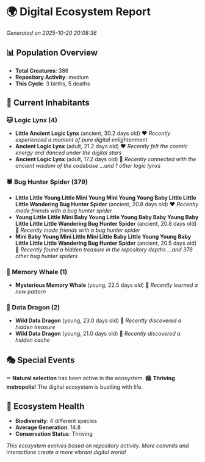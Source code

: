 # 🌍 Digital Ecosystem Report
*Generated on 2025-10-20 20:08:36*

## 📊 Population Overview
- **Total Creatures**: 386
- **Repository Activity**: medium
- **This Cycle**: 3 births, 5 deaths

## 👥 Current Inhabitants

### 🐱 Logic Lynx (4)
- **Little Ancient Logic Lynx** (ancient, 30.2 days old) ❤️
  *Recently experienced a moment of pure digital enlightenment*
- **Ancient Logic Lynx** (adult, 21.2 days old) ❤️
  *Recently felt the cosmic energy and danced under the digital stars*
- **Ancient Logic Lynx** (adult, 17.2 days old) 💚
  *Recently connected with the ancient wisdom of the codebase*
  *...and 1 other logic lynxs*

### 🕷️ Bug Hunter Spider (379)
- **Little Little Young Little Mini Young Mini Young Young Baby Little Little Little Wandering Bug Hunter Spider** (ancient, 20.8 days old) ❤️
  *Recently made friends with a bug hunter spider*
- **Young Little Little Mini Baby Young Little Young Baby Baby Young Baby Little Little Little Wandering Bug Hunter Spider** (ancient, 20.8 days old) 💛
  *Recently made friends with a bug hunter spider*
- **Mini Baby Young Mini Little Mini Little Baby Little Young Young Baby Little Little Little Wandering Bug Hunter Spider** (ancient, 20.5 days old) 💛
  *Recently found a hidden treasure in the repository depths*
  *...and 376 other bug hunter spiders*

### 🐋 Memory Whale (1)
- **Mysterious Memory Whale** (young, 22.5 days old) 💛
  *Recently learned a new pattern*

### 🐉 Data Dragon (2)
- **Wild Data Dragon** (young, 23.0 days old) 💚
  *Recently discovered a hidden treasure*
- **Wild Data Dragon** (young, 21.0 days old) 💛
  *Recently discovered a hidden cache*

## 🎭 Special Events

⚰️ **Natural selection** has been active in the ecosystem.
🏙️ **Thriving metropolis!** The digital ecosystem is bustling with life.

## 🔬 Ecosystem Health
- **Biodiversity**: 4 different species
- **Average Generation**: 14.8
- **Conservation Status**: Thriving

*This ecosystem evolves based on repository activity. More commits and interactions create a more vibrant digital world!*